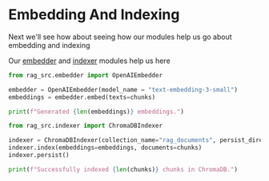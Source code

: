 # Embedding And Indexing

Next we'll see how about seeing how our modules help us go about embedding and indexing

Our [embedder](../Module-By-Module%20Deep%20Dive/embedder.md) and [indexer](../Module-By-Module%20Deep%20Dive/indexer.md) modules help us here

```python title="Embedding" linenums="1"
from rag_src.embedder import OpenAIEmbedder

embedder = OpenAIEmbedder(model_name = "text-embedding-3-small") 
embeddings = embedder.embed(texts=chunks)

print(f"Generated {len(embeddings)} embeddings.")
```
```python title="Storing Embedded data with Vector Space" linenums="1"
from rag_src.indexer import ChromaDBIndexer

indexer = ChromaDBIndexer(collection_name="rag_documents", persist_directory="./chroma_index")
indexer.index(embeddings=embeddings, documents=chunks)
indexer.persist()

print(f"Successfully indexed {len(chunks)} chunks in ChromaDB.")
```
